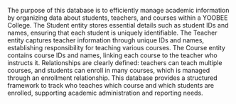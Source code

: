The purpose of this database is to efficiently manage academic information by organizing data about students, teachers, and courses within a YOOBEE College. The Student entity stores essential details such as student IDs and names, ensuring that each student is uniquely identifiable. The Teacher entity captures teacher information through unique IDs and names, establishing responsibility for teaching various courses. The Course entity contains course IDs and names, linking each course to the teacher who instructs it. Relationships are clearly defined: teachers can teach multiple courses, and students can enroll in many courses, which is managed through an enrollment relationship. This database provides a structured framework to track who teaches which course and which students are enrolled, supporting academic administration and reporting needs.
